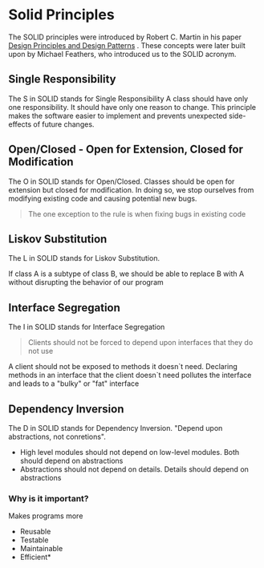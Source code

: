 # Solid Principles
The SOLID principles were introduced by Robert C. Martin in his paper [Design Principles and Design Patterns](http://staff.cs.utu.fi/~jounsmed/doos_06/material/DesignPrinciplesAndPatterns.pdf) . These concepts  were later built upon by Michael Feathers, who introduced us to the SOLID acronym.

## Single Responsibility
The S in SOLID stands for Single Responsibility
A class should have only one responsibility. It should have only one reason to change. This principle makes the software easier to implement and prevents unexpected side-effects of future changes.

## Open/Closed - Open for Extension, Closed for Modification
The O in SOLID stands for Open/Closed.
Classes should be open for extension but closed for modification. In doing so, we stop ourselves from modifying existing code and causing potential new bugs.


>  The one exception to the rule is when fixing bugs in existing code


## Liskov Substitution
The L in SOLID stands for Liskov Substitution.

If class A is a subtype of class B, we should be able to replace B with A without disrupting the behavior of our program

## Interface Segregation
The I in SOLID stands for Interface Segregation

> Clients should not be forced to depend upon interfaces that they do not use

A client should not be exposed to methods it doesn\`t need. Declaring methods in an interface that the client doesn\`t need pollutes the interface and leads to a "bulky" or "fat"
interface

## Dependency Inversion
The D in SOLID stands for Dependency Inversion.
"Depend upon abstractions, not conretions". 

* High level modules should not depend on low-level modules. Both should depend on abstractions
* Abstractions should not depend on details. Details should depend on abstractions

### Why is it important? 
Makes programs more
* Reusable
* Testable
* Maintainable
* Efficient*



